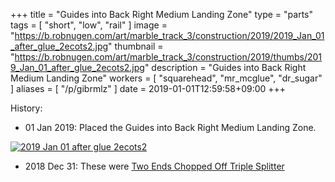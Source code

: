 +++
title = "Guides into Back Right Medium Landing Zone"
type = "parts"
tags = [ "short", "low", "rail" ]
image = "https://b.robnugen.com/art/marble_track_3/construction/2019/2019_Jan_01_after_glue_2ecots2.jpg"
thumbnail = "https://b.robnugen.com/art/marble_track_3/construction/2019/thumbs/2019_Jan_01_after_glue_2ecots2.jpg"
description = "Guides into Back Right Medium Landing Zone"
workers = [
    "squarehead",
    "mr_mcglue",
    "dr_sugar"
]
aliases = [
    "/p/gibrmlz"
]
date = 2019-01-01T12:59:58+09:00
+++


History:

* 01 Jan 2019: Placed the Guides into Back Right Medium Landing Zone.

[![2019 Jan 01 after glue 2ecots2](//b.robnugen.com/art/marble_track_3/construction/2019/thumbs/2019_Jan_01_after_glue_2ecots2.jpg)](//b.robnugen.com/art/marble_track_3/construction/2019/2019_Jan_01_after_glue_2ecots2.jpg)

* 2018 Dec 31: These were [Two Ends Chopped Off Triple Splitter](/p/tecots)
